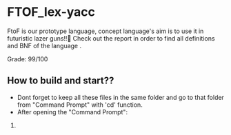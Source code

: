 # FTOF_lex-yacc
FtoF is our prototype language, concept language's aim is to use it in futuristic lazer guns!!🔫
Check out the report in order to find all definitions and BNF of the language .

Grade: 99/100

## How to build and start??
* Dont forget to keep all these files in the same folder and go to that folder from "Command Prompt" with 'cd' function.
* After opening the "Command Prompt":
1. 
